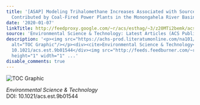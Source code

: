 ```yaml
---
title: '[ASAP] Modeling Trihalomethane Increases Associated with Source Water Bromide
  Contributed by Coal-Fired Power Plants in the Monongahela River Basin'
date: '2020-01-07'
linkTitle: http://feedproxy.google.com/~r/acs/esthag/~3/z20MTi2bemk/acs.est.9b01544
source: 'Environmental Science & Technology: Latest Articles (ACS Publications)'
description: '<p><img src="https://achs-prod.literatumonline.com/na101/home/literatum/publisher/achs/journals/content/esthag/0/esthag.ahead-of-print/acs.est.9b01544/20200107/images/medium/es9b01544_0001.gif"
  alt="TOC Graphic"/></p><div><cite>Environmental Science & Technology</cite></div><div>DOI:
  10.1021/acs.est.9b01544</div><img src="http://feeds.feedburner.com/~r/acs/esthag/~4/z20MTi2bemk"
  height="1" width="1" ...'
disable_comments: true
---
```

<p><img src="https://achs-prod.literatumonline.com/na101/home/literatum/publisher/achs/journals/content/esthag/0/esthag.ahead-of-print/acs.est.9b01544/20200107/images/medium/es9b01544_0001.gif" alt="TOC Graphic"/></p><div><cite>Environmental Science & Technology</cite></div><div>DOI: 10.1021/acs.est.9b01544</div><img src="http://feeds.feedburner.com/~r/acs/esthag/~4/z20MTi2bemk" height="1" width="1" ...